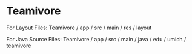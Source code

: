 Teamivore
=========

For Layout Files:
Teamivore / app / src / main / res / layout

For Java Source Files:
Teamivore / app / src / main / java / edu / umich / teamivore


